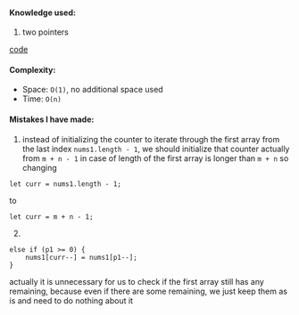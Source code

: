 #### Knowledge used:
1. two pointers

[code](./Solution.js)

#### Complexity:
- Space: `O(1)`, no additional space used
- Time: `O(n)`

#### Mistakes I have made:
1. instead of initializing the counter to iterate through the first array from the
last index `nums1.length - 1`, we should initialize that counter actually from `m + n - 1` in case of length of the first array is longer than `m + n`
so changing
```
let curr = nums1.length - 1;
```
to
```
let curr = m + n - 1;
```
2. 
```
else if (p1 >= 0) {
    nums1[curr--] = nums1[p1--];
}
```
actually it is unnecessary for us to check if the first array still has any remaining, because even if there are some remaining, we just keep them as is and need to do nothing about it
